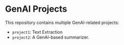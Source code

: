 # GenAI Projects

This repository contains multiple GenAI-related projects:
- `project1`: Text Extraction
- `project2`: A GenAI-based summarizer.